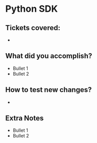 # Python SDK

## Tickets covered:
*

## What did you accomplish?
* Bullet 1
* Bullet 2

## How to test new changes?
*

## Extra Notes
* Bullet 1
* Bullet 2
